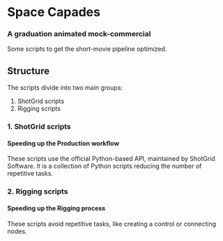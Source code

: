 # Space Capades
### A graduation animated mock-commercial 
Some scripts to get the short-movie pipeline optimized.

## Structure
The scripts divide into two main groups:
1. ShotGrid scripts
2. Rigging scripts

### 1. ShotGrid scripts 
#### Speeding up the Production workflow
These scripts use the official Python-based API, maintained by ShotGrid Software. It is a collection of Python scripts reducing the number of repetitive tasks.

### 2. Rigging scripts 
#### Speeding up the Rigging process
These scripts avoid repetitive tasks, like creating a control or connecting nodes. 
